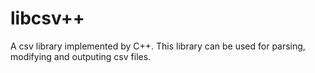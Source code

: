 libcsv++
=======

A csv library implemented by C++. This library can be used for parsing, modifying and outputing csv files.
